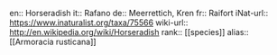 

en:: Horseradish
it:: Rafano
de:: Meerrettich, Kren
fr:: Raifort
iNat-url:: https://www.inaturalist.org/taxa/75566
wiki-url:: http://en.wikipedia.org/wiki/Horseradish
rank:: [[species]]
alias:: [[Armoracia rusticana]]